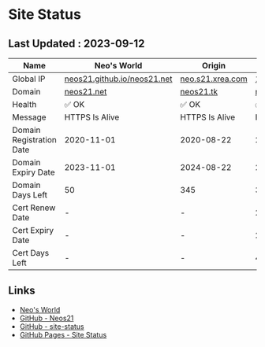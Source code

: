 # Site Status


## Last Updated : 2023-09-12

| Name | Neo's World | Origin | OCI 1 | OCI 2 |
|------|---|---|---|---|
| Global IP                | [neos21.github.io/neos21.net](http://neos21.github.io/neos21.net/) | [neo.s21.xrea.com](http://neo.s21.xrea.com/) | [140.238.56.203](http://140.238.56.203/) | [158.101.130.242](http://158.101.130.242/) |
| Domain                   | [neos21.net](https://neos21.net/) | [neos21.tk](https://neos21.tk/) | [neos21-oci.cf](https://neos21-oci.cf/) | [app.neos21.net](https://app.neos21.net/) |
| Health                   | ✅ OK | ✅ OK | ✅ OK | ✅ OK |
| Message                  | HTTPS Is Alive | HTTPS Is Alive | HTTPS Is Alive | HTTPS Is Alive |
| Domain Registration Date | 2020-11-01 | 2020-08-22 | 2020-08-22 | 2020-07-24 |
| Domain Expiry Date       | 2023-11-01 | 2024-08-22 | 2024-08-22 | 2099-07-24 |
| Domain Days Left         | 50 | 345 | 345 | 27709 |
| Cert Renew Date          | - | - | 2023-09-01 | 2023-09-01 |
| Cert Expiry Date         | - | - | 2023-10-28 | 2023-10-20 |
| Cert Days Left           | - | - | 46 | 38 |


## Links

- [Neo's World](https://neos21.net/)
- [GitHub - Neos21](https://github.com/Neos21/)
- [GitHub - site-status](https://github.com/Neos21/site-status)
- [GitHub Pages - Site Status](https://neos21.github.io/site-status/)
